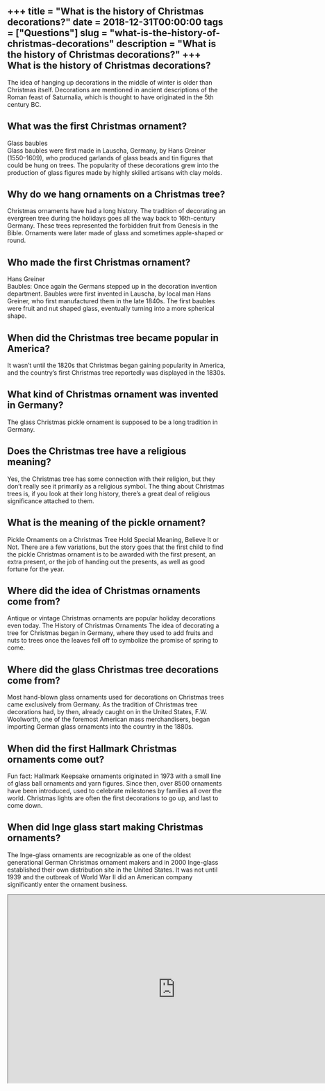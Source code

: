 +++
title = "What is the history of Christmas decorations?"
date = 2018-12-31T00:00:00
tags = ["Questions"]
slug = "what-is-the-history-of-christmas-decorations"
description = "What is the history of Christmas decorations?"
+++
What is the history of Christmas decorations?
---------------------------------------------

The idea of hanging up decorations in the middle of winter is older than Christmas itself. Decorations are mentioned in ancient descriptions of the Roman feast of Saturnalia, which is thought to have originated in the 5th century BC.

What was the first Christmas ornament?
--------------------------------------

Glass baubles  
Glass baubles were first made in Lauscha, Germany, by Hans Greiner (1550–1609), who produced garlands of glass beads and tin figures that could be hung on trees. The popularity of these decorations grew into the production of glass figures made by highly skilled artisans with clay molds.

Why do we hang ornaments on a Christmas tree?
---------------------------------------------

Christmas ornaments have had a long history. The tradition of decorating an evergreen tree during the holidays goes all the way back to 16th-century Germany. These trees represented the forbidden fruit from Genesis in the Bible. Ornaments were later made of glass and sometimes apple-shaped or round.

Who made the first Christmas ornament?
--------------------------------------

Hans Greiner  
Baubles: Once again the Germans stepped up in the decoration invention department. Baubles were first invented in Lauscha, by local man Hans Greiner, who first manufactured them in the late 1840s. The first baubles were fruit and nut shaped glass, eventually turning into a more spherical shape.

When did the Christmas tree became popular in America?
------------------------------------------------------

It wasn’t until the 1820s that Christmas began gaining popularity in America, and the country’s first Christmas tree reportedly was displayed in the 1830s.

What kind of Christmas ornament was invented in Germany?
--------------------------------------------------------

The glass Christmas pickle ornament is supposed to be a long tradition in Germany.

Does the Christmas tree have a religious meaning?
-------------------------------------------------

Yes, the Christmas tree has some connection with their religion, but they don’t really see it primarily as a religious symbol. The thing about Christmas trees is, if you look at their long history, there’s a great deal of religious significance attached to them.

What is the meaning of the pickle ornament?
-------------------------------------------

Pickle Ornaments on a Christmas Tree Hold Special Meaning, Believe It or Not. There are a few variations, but the story goes that the first child to find the pickle Christmas ornament is to be awarded with the first present, an extra present, or the job of handing out the presents, as well as good fortune for the year.

Where did the idea of Christmas ornaments come from?
----------------------------------------------------

Antique or vintage Christmas ornaments are popular holiday decorations even today. The History of Christmas Ornaments The idea of decorating a tree for Christmas began in Germany, where they used to add fruits and nuts to trees once the leaves fell off to symbolize the promise of spring to come.

Where did the glass Christmas tree decorations come from?
---------------------------------------------------------

Most hand-blown glass ornaments used for decorations on Christmas trees came exclusively from Germany. As the tradition of Christmas tree decorations had, by then, already caught on in the United States, F.W. Woolworth, one of the foremost American mass merchandisers, began importing German glass ornaments into the country in the 1880s.

When did the first Hallmark Christmas ornaments come out?
---------------------------------------------------------

Fun fact: Hallmark Keepsake ornaments originated in 1973 with a small line of glass ball ornaments and yarn figures. Since then, over 8500 ornaments have been introduced, used to celebrate milestones by families all over the world. Christmas lights are often the first decorations to go up, and last to come down.

When did Inge glass start making Christmas ornaments?
-----------------------------------------------------

The Inge-glass ornaments are recognizable as one of the oldest generational German Christmas ornament makers and in 2000 Inge-glass established their own distribution site in the United States. It was not until 1939 and the outbreak of World War II did an American company significantly enter the ornament business.

<iframe allow="accelerometer; autoplay; clipboard-write; encrypted-media; gyroscope; picture-in-picture" allowfullscreen="" class="__youtube_prefs__  epyt-is-override  no-lazyload" data-no-lazy="1" data-origheight="433" data-origwidth="770" data-skipgform_ajax_framebjll="" height="433" id="_ytid_66063" loading="lazy" src="https://www.youtube.com/embed/fFjv93ACGo8?enablejsapi=1&autoplay=0&cc_load_policy=0&cc_lang_pref=&iv_load_policy=1&loop=0&modestbranding=0&rel=1&fs=1&playsinline=0&autohide=2&theme=dark&color=red&controls=1&" title="YouTube player" width="770"></iframe>